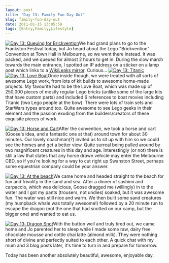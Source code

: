 ```yaml
---
layout: post
title: "Day 13: Family Fun Day Out"
Slug: family-fun-day-out
date: 2011-01-15 13:05:59
tags: [Entry,Family,Lifestyle]
---
```

[![](https://bendechrai.com/wp-content/uploads/2011/01/Screen-shot-2011-01-16-at-11.15.02-PM-150x150.png "Day 13: Queuing for Brickvention")](https://bendechrai.com/wp-content/uploads/2011/01/Screen-shot-2011-01-16-at-11.15.02-PM.png)We had grand plans to go to the Frankston Festival today, but Jo heard about the Lego "Brickvention" Convention at Town Hall in Melbourne, so we went there instead. It was packed, and we queued for almost 2 hours to get in. During the slow march towards the main entrance, I spotted an IP address on a sticker on a lamp post which links to a [WikiLeaks mirror](http://213.251.145.96/). Curious... [![](https://bendechrai.com/wp-content/uploads/2011/01/day13-titanic-150x150.jpg "Day 13: Titanic")](https://bendechrai.com/wp-content/uploads/2011/01/day13-titanic.jpg)[![](https://bendechrai.com/wp-content/uploads/2011/01/day13-loveboat-150x150.jpg "Day 13: Love Boat")](https://bendechrai.com/wp-content/uploads/2011/01/day13-loveboat.jpg)Once inside though, we were treated with all sorts of awesome Lego work, from lots of kit builds to awesome home-made projects. My favourite had to be the Love Boat, which was made up of 250,000 pieces of mostly regular Lego bricks (unlike some of the large kits that have custom parts) and included 6 references to boat movies including Titanic (two Lego people at the bow). There were lots of train sets and StarWars types around too. Quite awesome to see Lego geeks in their element and the passion exuding from the builders/creators of these exquisite pieces of work.

[![](https://bendechrai.com/wp-content/uploads/2011/01/day13-horse-and-cart-150x150.jpg "Day 13: Horse and Cart")](https://bendechrai.com/wp-content/uploads/2011/01/day13-horse-and-cart.jpg)After the convention, we took a horse and cart (Goose's idea, and a fantastic one at that) around town for about 30 minutes. Our lovely coachman(?) invited us to sit up with him so we could see the horses and get a better view. Quite surreal being pulled around by two magnificent creatures in this day and age. Interestingly (or not) there is still a law that states that any horse drawn vehicle may enter the Melbourne CBD, so if you're looking for a way to cut right up Swanston Street, perhaps some equestrian company could be your answer.

[![](https://bendechrai.com/wp-content/uploads/2011/01/day13-beach-150x150.jpg "Day 13: At the beach")](https://bendechrai.com/wp-content/uploads/2011/01/day13-beach.jpg)We came home and headed straight to the beach for fun and frivolity in the sand and sea. After a dinner of sashimi and carpaccio, which was delicious, Goose dragged me (willingly) in to the water and I got my pants (trousers, not undies) soaked, but it was awesome fun. The water was still nice and warm. We then built some sand creatures (my humpback whale was totally awesome!) followed by a 20 minute run to escape the dragon (not the one that had snotted on our camp, but the bigger one) and wanted to eat us.

[![](https://bendechrai.com/wp-content/uploads/2011/01/day13-snot-150x150.jpg "Day 13: Dragon Snot")](https://bendechrai.com/wp-content/uploads/2011/01/day13-snot.jpg)With the button well and truly tired out, we came home and Jo parented her to sleep while I made some raw, dairy free chocolate mousse and cottle chai latte (almond milk). They were nothing short of divine and perfectly suited to each other. A quick chat with my mum and 3 blog posts later, it's time to turn in and prepare for tomorrow.

Today has been another absolutely beautiful, awesome, enjoyable day.

